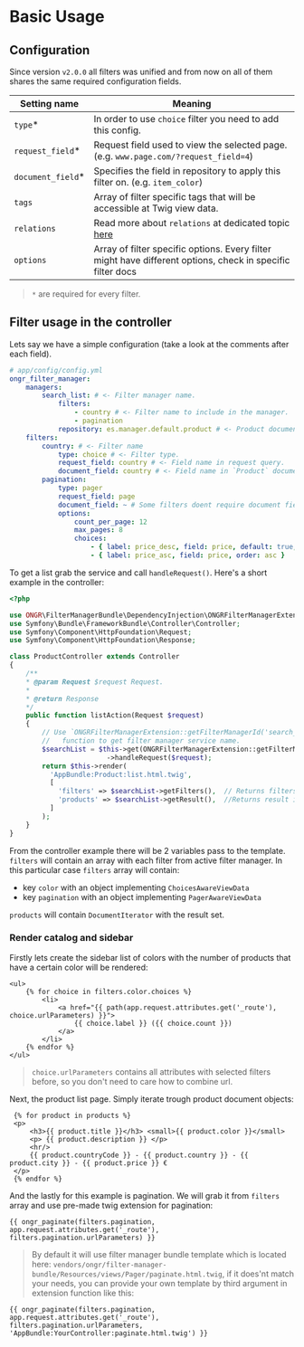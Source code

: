 # Basic Usage

## Configuration

Since version `v2.0.0` all filters was unified and from now on all of them shares the same required configuration fields.

| Setting name           | Meaning                                                                              |
|------------------------|--------------------------------------------------------------------------------------|
| `type`*                | In order to use `choice` filter you need to add this config.                         |
| `request_field`*       | Request field used to view the selected page. (e.g. `www.page.com/?request_field=4`) |
| `document_field`*      | Specifies the field in repository to apply this filter on. (e.g. `item_color`)       |
| `tags`                 | Array of filter specific tags that will be accessible at Twig view data.             |
| `relations`            | Read more about `relations` at dedicated topic [here](http://docs.ongr.io/FilterManagerBundle/Relations)           |
| `options`              | Array of filter specific options. Every filter might have different options, check in specific filter docs        |

> `*` are required for every filter.

## Filter usage in the controller
Lets say we have a simple configuration (take a look at the comments after each field).

```yaml
# app/config/config.yml
ongr_filter_manager:
    managers:
        search_list: # <- Filter manager name.
            filters:
                - country # <- Filter name to include in the manager. 
                - pagination
            repository: es.manager.default.product # <- Product document repository service to execute queries on.
    filters:
        country: # <- Filter name
            type: choice # <- Filter type.
            request_field: country # <- Field name in request query. 
            document_field: country # <- Field name in `Product` document.
        pagination:
            type: pager
            request_field: page
            document_field: ~ # Some filters doent require document field so leave it as ~ (null).
            options:
                count_per_page: 12
                max_pages: 8
                choices:
                    - { label: price_desc, field: price, default: true, order: desc }
                    - { label: price_asc, field: price, order: asc }
```

To get a list grab the service and call `handleRequest()`. Here's a short example in the controller:

```php
<?php

use ONGR\FilterManagerBundle\DependencyInjection\ONGRFilterManagerExtension;
use Symfony\Bundle\FrameworkBundle\Controller\Controller;
use Symfony\Component\HttpFoundation\Request;
use Symfony\Component\HttpFoundation\Response;

class ProductController extends Controller
{
    /**
    * @param Request $request Request.
    *
    * @return Response
    */
    public function listAction(Request $request)
    {
        // Use `ONGRFilterManagerExtension::getFilterManagerId('search_list')`
        //   function to get filter manager service name.
        $searchList = $this->get(ONGRFilterManagerExtension::getFilterManagerId('search_list'))
                        ->handleRequest($request);
        return $this->render(
          'AppBundle:Product:list.html.twig',
          [
            'filters' => $searchList->getFilters(),  // Returns filters container array
            'products' => $searchList->getResult(),  //Returns result iterator
          ]
        );                  
    }
}
```

From the controller example there will be 2 variables pass to the template. 
`filters` will contain an array with each filter from active filter manager. In this particular case `filters` array will contain:

- key `color` with an object implementing `ChoicesAwareViewData`
- key `pagination` with an object implementing `PagerAwareViewData`

`products` will contain `DocumentIterator` with the result set.

### Render catalog and sidebar

Firstly lets create the sidebar list of colors with the number of products that have a certain color will be rendered:

```twig
<ul>
    {% for choice in filters.color.choices %}
        <li>
            <a href="{{ path(app.request.attributes.get('_route'), choice.urlParameters) }}">
                {{ choice.label }} ({{ choice.count }})
            </a>
        </li>
    {% endfor %}
</ul>
```

> `choice.urlParameters` contains all attributes with selected filters before, so you don't need to care how to combine url.
 
 Next, the product list page. Simply iterate trough product document objects:
 
```twig
 {% for product in products %}
 <p>
     <h3>{{ product.title }}</h3> <small>{{ product.color }}</small>
     <p> {{ product.description }} </p>
     <hr/>
     {{ product.countryCode }} - {{ product.country }} - {{ product.city }} - {{ product.price }} €
 </p>
 {% endfor %}
 ```
 
 And the lastly for this example is pagination. We will grab it from `filters` array and 
  use pre-made twig extension for pagination: 
 
 ```twig
 {{ ongr_paginate(filters.pagination, app.request.attributes.get('_route'), filters.pagination.urlParameters) }}
 ```
 
 > By default it will use filter  manager bundle template which is located here: 
 `vendors/ongr/filter-manager-bundle/Resources/views/Pager/paginate.html.twig`, if it does'nt match your needs, 
  you can provide your own template by third argument in extension function like this:
   
   
 ```twig
 {{ ongr_paginate(filters.pagination, app.request.attributes.get('_route'), filters.pagination.urlParameters, 'AppBundle:YourController:paginate.html.twig') }}
 ```